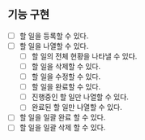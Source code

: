 ## 기능 구현

- [ ] 할 일을 등록할 수 있다.
- [ ] 할 일을 나열할 수 있다.
  - [ ] 할 일의 전체 현황을 나타낼 수 있다.
  - [ ] 할 일을 삭제할 수 있다.
  - [ ] 할 일을 수정할 수 있다.
  - [ ] 할 일을 완료할 수 있다.
  - [ ] 진행중인 할 일만 나열할 수 있다.
  - [ ] 완료된 할 일만 나열할 수 있다.
- [ ] 할 일을 일괄 완료 할 수 있다.
- [ ] 할 일을 일괄 삭제 할 수 있다.
